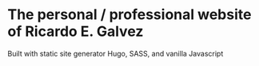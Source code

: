 # The personal / professional website of Ricardo E. Galvez

Built with static site generator Hugo, SASS, and vanilla Javascript
